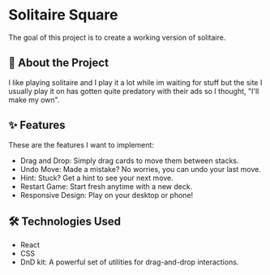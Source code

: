 # Solitaire Square
The goal of this project is to create a working version of solitaire.

## 🎯 About the Project
I like playing solitaire and I play it a lot while im waiting for stuff but the site I usually play it on has gotten quite predatory with their ads so I thought, "I'll make my own".

## ✨ Features
These are the features I want to implement:
- Drag and Drop: Simply drag cards to move them between stacks.
- Undo Move: Made a mistake? No worries, you can undo your last move.
- Hint: Stuck? Get a hint to see your next move.
- Restart Game: Start fresh anytime with a new deck.
- Responsive Design: Play on your desktop or phone!

## 🛠️ Technologies Used
- React
- CSS
- DnD kit: A powerful set of utilities for drag-and-drop interactions.

